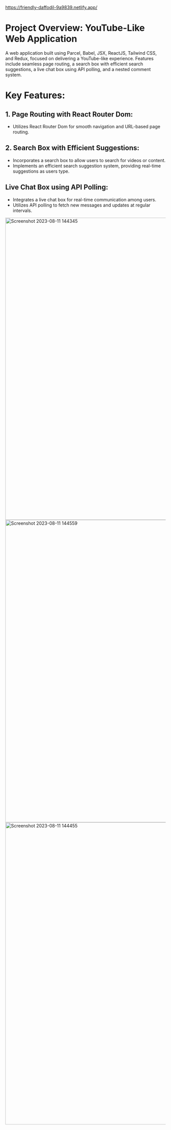 https://friendly-daffodil-9a9839.netlify.app/

<h1>Project Overview: YouTube-Like Web Application</h1>

A web application built using Parcel, Babel, JSX, ReactJS, Tailwind CSS, and Redux, focused on delivering a YouTube-like experience.
Features include seamless page routing, a search box with efficient search suggestions, a live chat box using API polling, and a nested comment system.


<h1>Key Features:</h1>

<div>
  <h2>1. Page Routing with React Router Dom:</h2>
  <ul>
    <li>Utilizes React Router Dom for smooth navigation and URL-based page routing.</li>
  </ul>
  <h2>2. Search Box with Efficient Suggestions:</h2>
  <ul>
    <li>Incorporates a search box to allow users to search for videos or content.</li>
    <li>Implements an efficient search suggestion system, providing real-time suggestions as users type.</li>
  </ul>
  <h2>Live Chat Box using API Polling:</h2>
  <ul>
    <li>Integrates a live chat box for real-time communication among users.</li>
    <li>Utilizes API polling to fetch new messages and updates at regular intervals.</li>
  </ul>
</div>

 

<img width="946" alt="Screenshot 2023-08-11 144345" src="https://github.com/ranjeet7287/MyTube/assets/116716540/64b87eaa-2081-4554-af79-91d02d059e82">
<img width="947" alt="Screenshot 2023-08-11 144559" src="https://github.com/ranjeet7287/MyTube/assets/116716540/86a87d68-5d82-4634-b227-8ff06c92ee2c">
<img width="946" alt="Screenshot 2023-08-11 144455" src="https://github.com/ranjeet7287/MyTube/assets/116716540/c1eb47f9-0d64-4938-b7e2-fc2d9584efb5">


